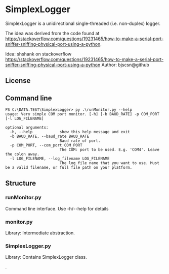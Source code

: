 # SimplexLogger

SimplexLogger is a unidirectional single-threaded (i.e. non-duplex) logger. 

The idea was derived from the code found at https://stackoverflow.com/questions/19231465/how-to-make-a-serial-port-sniffer-sniffing-physical-port-using-a-python.

Idea: shshank on stackoverflow https://stackoverflow.com/questions/19231465/how-to-make-a-serial-port-sniffer-sniffing-physical-port-using-a-python
Author: bjscsn@github

## License

## Command line
```
PS C:\DATA.TEST\SimplexLogger> py .\runMonitor.py --help  
usage: Very simple COM port monitor. [-h] [-b BAUD_RATE] -p COM_PORT [-l LOG_FILENAME]

optional arguments:
  -h, --help            show this help message and exit
  -b BAUD_RATE, --baud_rate BAUD_RATE
                        Baud rate of port.
  -p COM_PORT, --com_port COM_PORT
                        The COM: port to be used. E.g. 'COM4'. Leave the colon away.
  -l LOG_FILENAME, --log_filename LOG_FILENAME
                        The log file name that you want to use. Must be a valid filename, or full file path on your platform.
```
## Structure
### runMonitor.py
Command line interface. Use -h/--help for details

### monitor.py
Library: Intermediate abstraction.

### SimplexLogger.py
Library: Contains SimplexLogger class.

.
